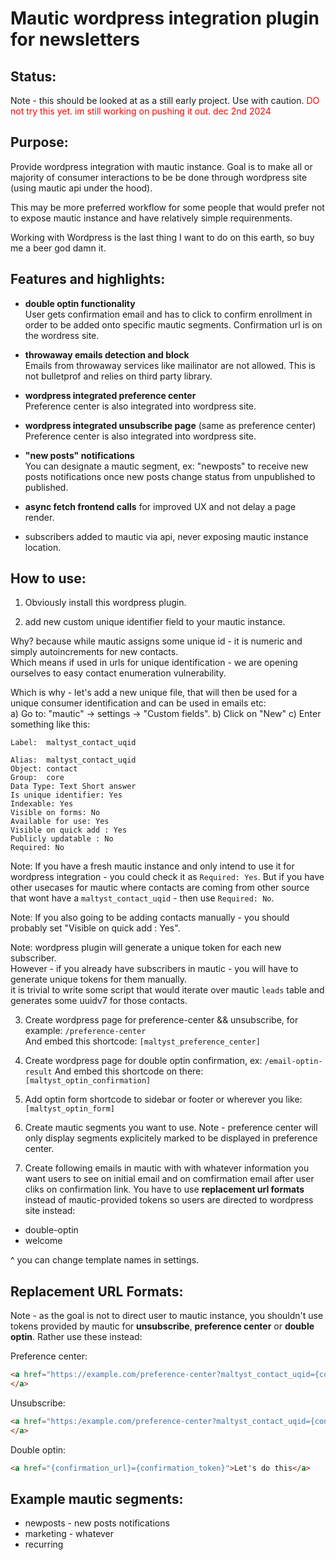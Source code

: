 # Mautic wordpress integration plugin for newsletters

## Status:
Note  - this should be looked at as a still early project. Use with caution.
<span style="color:red;">DO not try this yet. im still working on pushing it out. dec 2nd 2024</span>

## Purpose:
Provide wordpress integration with mautic instance. Goal is to make all or majority of consumer interactions to be be done through wordpress site 
(using mautic api under the hood).  

This may be more preferred workflow for some people that would prefer not to expose mautic instance and have relatively simple requirenments.
    
Working with Wordpress is the last thing I want to do on this earth, so buy me a beer god damn it.  
  

## Features and highlights:
  
- **double optin functionality**  
User gets confirmation email and has to click to confirm enrollment in order to be added onto specific mautic segments. Confirmation url is on the wordress site.
  
- **throwaway emails detection and block**  
Emails from throwaway services like mailinator are not allowed.  This is not bulletprof and relies on third party library.
  
- **wordpress integrated preference center**  
  Preference center is also integrated into wordpress site.
    
- **wordpress integrated unsubscribe page** (same as preference center)  
  Preference center is also integrated into wordpress site.

- **"new posts" notifications**  
  You can designate a mautic segment, ex: "newposts" to receive new posts notifications once new posts change status from unpublished to published.

- **async fetch frontend calls** 
  for improved UX and not delay a page render.

- subscribers added to mautic via api, never exposing mautic instance location.


## How to use:
  
1) Obviously install this wordpress plugin.   

2) add new custom unique identifier field to your mautic instance.  

Why? because while mautic assigns some unique id - it is numeric and simply autoincrements for new contacts.      
Which means if used in urls for unique identification - we are opening ourselves to easy contact enumeration vulnerability.  
  
Which is why - let's add a new unique file, that will then be used for a unique consumer identification and can be used in emails etc:    
a) Go to: "mautic" -> settings -> "Custom fields". 
b) Click on "New"
c) Enter something like this: 

```
Label:  maltyst_contact_uqid

Alias:  maltyst_contact_uqid
Object: contact 
Group:  core
Data Type: Text Short answer
Is unique identifier: Yes
Indexable: Yes
Visible on forms: No
Available for use: Yes
Visible on quick add : Yes
Publicly updatable : No
Required: No
```

Note: If you have a fresh mautic instance and only intend to use it for wordpress integration - 
you could check it as `Required: Yes`.  But if you have other usecases for mautic where contacts are coming
from other source that wont have a `maltyst_contact_uqid` - then use `Required: No`.  
  
Note: If you also going to be adding contacts manually - you should probably set "Visible on quick add : Yes".

Note: wordpress plugin will generate a unique token for each new subscriber.     
However - if you already have subscribers in mautic - you will have to generate unique tokens for them manually.    
it is trivial to write some script that would iterate over mautic `leads` table and generates some uuidv7 for those contacts.  

3) Create wordpress page for preference-center && unsubscribe, for example: `/preference-center`  
And embed this shortcode:  `[maltyst_preference_center]`

4) Create wordpress page for double optin confirmation, ex: `/email-optin-result`
And embed this shortcode on there:  `[maltyst_optin_confirmation]`

5) Add optin form shortcode to sidebar or footer or wherever you like:
`[maltyst_optin_form]`

6) Create mautic segments you want to use.
    Note - preference center will only display segments explicitely marked to be displayed in preference center.

7) Create following emails in mautic with with whatever information you want users to see on initial email and on comfirmation email after user cliks on confirmation link. You have to use **replacement url formats** instead of mautic-provided tokens so users are directed to wordpress site instead:

* double-optin
* welcome

^ you can change template names in settings.




## Replacement URL Formats:
Note - as the goal is not to direct user to mautic instance, you shouldn't use tokens provided by mautic for **unsubscribe**, **preference center** or **double optin**. Rather use these instead:

Preference center:
```html
<a href="https://example.com/preference-center?maltyst_contact_uqid={contactfield=maltyst_contact_uqid}">Preference Center
</a>
```

Unsubscribe:
```html
<a href="https:/example.com/preference-center?maltyst_contact_uqid={contactfield=maltyst_contact_uqid}&unsubscribe-from-all=true">Unsubscribe
</a>
```

Double optin:
```html
<a href="{confirmation_url}={confirmation_token}">Let's do this</a>
```



## Example mautic segments:
  *  newposts  - new posts notifications
  *  marketing - whatever 
  *  recurring